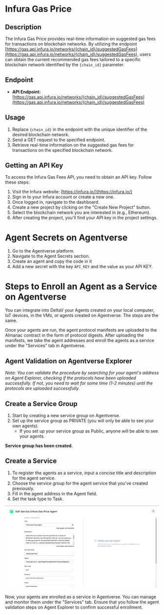 # Infura Gas Price

## Description

The Infura Gas Price provides real-time information on suggested gas fees for transactions on blockchain networks. By utilizing the endpoint [https://gas.api.infura.io/networks/{chain_id}/suggestedGasFees](https://gas.api.infura.io/networks/{chain_id}/suggestedGasFees), users can obtain the current recommended gas fees tailored to a specific blockchain network identified by the `{chain_id}` parameter.

## Endpoint

- **API Endpoint:** [https://gas.api.infura.io/networks/{chain_id}/suggestedGasFees](https://gas.api.infura.io/networks/{chain_id}/suggestedGasFees)

## Usage

1. Replace `{chain_id}` in the endpoint with the unique identifier of the desired blockchain network.
2. Send a GET request to the specified endpoint.
3. Retrieve real-time information on the suggested gas fees for transactions on the specified blockchain network.

## Getting an API Key

To access the Infura Gas Fees API, you need to obtain an API key. Follow these steps:

1. Visit the Infura website: [https://infura.io/](https://infura.io/)
2. Sign in to your Infura account or create a new one.
3. Once logged in, navigate to the dashboard.
4. Create a new project by clicking on the "Create New Project" button.
5. Select the blockchain network you are interested in (e.g., Ethereum).
6. After creating the project, you'll find your API key in the project settings.

# Agent Secrets on Agentverse

1. Go to the Agentverse platform.
2. Navigate to the Agent Secrets section.
3. Create an agent and copy the code in it
4. Add a new secret with the key `API_KEY` and the value as your API KEY.

# Steps to Enroll an Agent as a Service on Agentverse

You can integrate into DeltaV your Agents created on your local computer, IoT devices, in the VMs, or agents created on Agentverse. The steps are the same.

Once your agents are run, the agent protocol manifests are uploaded to the Almanac contract in the form of protocol digests. After uploading the manifests, we take the agent addresses and enroll the agents as a service under the "Services" tab in Agentverse.

## Agent Validation on Agentverse Explorer
*Note: You can validate the procedure by searching for your agent's address on Agent Explorer, checking if the protocols have been uploaded successfully. If not, you need to wait for some time (1-2 minutes) until the protocols are uploaded successfully.*

## Create a Service Group

1. Start by creating a new service group on Agentverse.
2. Set up the service group as PRIVATE (you will only be able to see your own agents).
   - If you set up your service group as Public, anyone will be able to see your agents.

**Service group has been created.**

## Create a Service

1. To register the agents as a service, input a concise title and description for the agent service.
2. Choose the service group for the agent service that you've created previously.
3. Fill in the agent address in the Agent field.
4. Set the task type to Task.

![Image](./image.png)

Now, your agents are enrolled as a service in Agentverse. You can manage and monitor them under the "Services" tab. Ensure that you follow the agent validation steps on Agent Explorer to confirm successful enrollment.